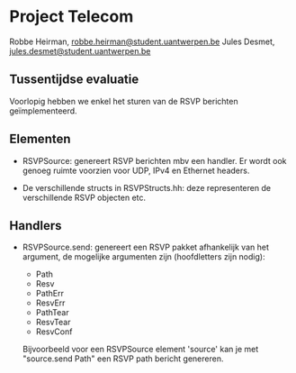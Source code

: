 
# Project Telecom

Robbe Heirman, robbe.heirman@student.uantwerpen.be
Jules Desmet, jules.desmet@student.uantwerpen.be

## Tussentijdse evaluatie

Voorlopig hebben we enkel het sturen van de RSVP berichten geïmplementeerd.

## Elementen

* RSVPSource: genereert RSVP berichten mbv een handler. Er wordt ook genoeg ruimte voorzien voor UDP, IPv4 en Ethernet headers.

* De verschillende structs in RSVPStructs.hh: deze representeren de verschillende RSVP objecten etc.

## Handlers

* RSVPSource.send: genereert een RSVP pakket afhankelijk van het argument, de mogelijke argumenten zijn (hoofdletters zijn nodig):

  * Path
  * Resv
  * PathErr
  * ResvErr
  * PathTear
  * ResvTear
  * ResvConf

   Bijvoorbeeld voor een RSVPSource element 'source' kan je met "source.send Path" een RSVP path bericht genereren.
